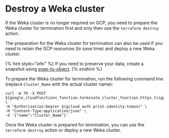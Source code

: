 # Destroy a Weka cluster

If the Weka cluster is no longer required on GCP, you need to prepare the Weka cluster for termination first and only then use the `terraform destroy` action.

The preparation for the Weka cluster for termination can also be used if you need to retain the GCP resources (to save time) and deploy a new Weka cluster. &#x20;

{% hint style="info" %}
If you need to preserve your data, create a snapshot using [snap-to-object](../../fs/snap-to-obj/).
{% endhint %}

To prepare the Weka cluster for termination, run the following command line (replace `Cluster_Name` with the actual cluster name):

```
curl -m 70 -X POST ${google_cloudfunctions_function.terminate_cluster_function.https_trigger_url} \
-H "Authorization:bearer $(gcloud auth print-identity-token)" \
-H "Content-Type:application/json" \
-d '{"name":"Cluster_Name"}'
```

Once the Weka cluster is prepared for termination, you can use the `terraform destroy` action or deploy a new Weka cluster.
